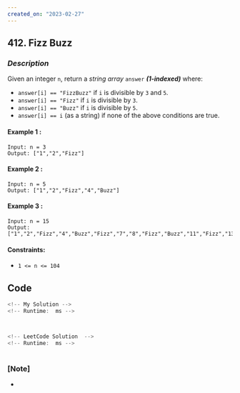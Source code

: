 ```yaml
---
created_on: "2023-02-27"
---
```


## 412. Fizz Buzz


### _Description_

Given an integer `n`, return a <i>string array</i> `answer` <strong>_(1-indexed)_</strong> where:

- `answer[i] == "FizzBuzz"` if `i` is divisible by `3` and `5`.
- `answer[i] == "Fizz"` if `i` is divisible by `3`.
- `answer[i] == "Buzz"` if `i` is divisible by `5`.
- `answer[i] == i` (as a string) if none of the above conditions are true.


#### Example 1 :
```
Input: n = 3
Output: ["1","2","Fizz"]
```

#### Example 2 :
```
Input: n = 5
Output: ["1","2","Fizz","4","Buzz"]
```

#### Example 3 :
```
Input: n = 15
Output: ["1","2","Fizz","4","Buzz","Fizz","7","8","Fizz","Buzz","11","Fizz","13","14","FizzBuzz"]
```

#### Constraints:

- `1 <= n <= 104`


## Code

```JavaScript
<!-- My Solution -->
<!-- Runtime:  ms -->




```

```JavaScript
<!-- LeetCode Solution  -->
<!-- Runtime:  ms -->


```

#

### [Note]
- 
